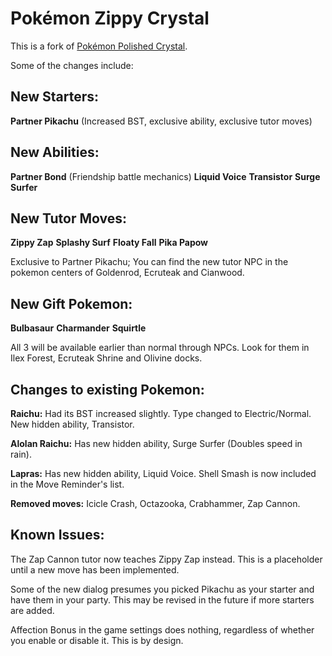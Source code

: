# Pokémon Zippy Crystal

This is a fork of [Pokémon Polished Crystal](https://github.com/Rangi42/polishedcrystal).

Some of the changes include:

## New Starters:

**Partner Pikachu**
(Increased BST, exclusive ability, exclusive tutor moves)

## New Abilities:

**Partner Bond**
(Friendship battle mechanics)
**Liquid Voice**
**Transistor**
**Surge Surfer**

## New Tutor Moves:

**Zippy Zap**
**Splashy Surf**
**Floaty Fall**
**Pika Papow**

Exclusive to Partner Pikachu; You can find the new tutor NPC in the pokemon centers of Goldenrod, Ecruteak and Cianwood. 

## New Gift Pokemon:

**Bulbasaur**
**Charmander**
**Squirtle**

All 3 will be available earlier than normal through NPCs. Look for them in Ilex Forest, Ecruteak Shrine and Olivine docks.

## Changes to existing Pokemon:

**Raichu:**
Had its BST increased slightly.
Type changed to Electric/Normal. New hidden ability, Transistor.

**Alolan Raichu:**
Has new hidden ability, Surge Surfer (Doubles speed in rain).

**Lapras:**
Has new hidden ability, Liquid Voice. 
Shell Smash is now included in the Move Reminder's list. 


**Removed moves:**
Icicle Crash, Octazooka, Crabhammer, Zap Cannon. 

## Known Issues:
The Zap Cannon tutor now teaches Zippy Zap instead. This is a placeholder until a new move has been implemented. 

Some of the new dialog presumes you picked Pikachu as your starter and have them in your party. This may be revised in the future if more starters are added. 

Affection Bonus in the game settings does nothing, regardless of whether you enable or disable it. This is by design. 
